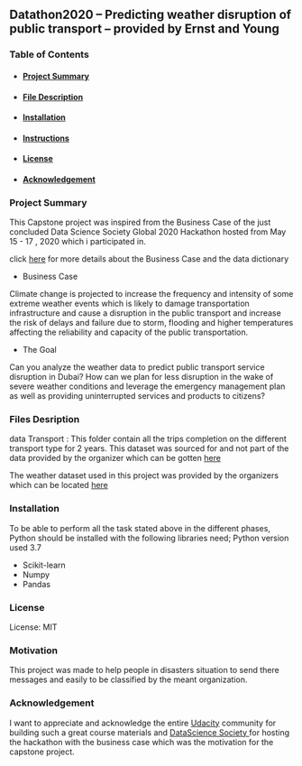 
## Datathon2020 – Predicting weather disruption of public transport – provided by Ernst and Young

### Table of Contents
+ <a href='#Project Summary'><h4>Project Summary</h4></a>
+ <a href='#Files Description'><h4>File Description</h4></a>
+ <a href='#Installation'><h4>Installation</h4></a>
+ <a href='#Instructions'><h4>Instructions</h4></a>
+ <a href='#License'><h4>License</h4></a>
+ <a href='#Acknowledgement'><h4>Acknowledgement</h4></a>

<h3>Project Summary</h3>
<a id='#Project Summary'></a>
This Capstone project was inspired from the Business Case of the just concluded Data Science Society Global 2020 Hackathon hosted from May 15 - 17 , 2020 which i participated in.

click <a href='https://www.datasciencesociety.net/predicting-weather-disruption-of-public-transport/'>here</a> for more details about the Business Case and the data dictionary
+ Business Case

Climate change is projected to increase the frequency and intensity of some extreme weather events which is likely to damage transportation infrastructure and cause a disruption in the public transport and increase the risk of delays and failure due to storm, flooding and higher temperatures affecting the reliability and capacity of the public transportation.

- The Goal

Can you analyze the weather data to predict public transport service disruption in Dubai? How can we plan for less disruption in the wake of severe weather conditions and leverage the emergency management plan as well as providing uninterrupted services and products to citizens?
 


### Files Desription
<a id='#Files Desription'></a>
data
Transport : This folder contain all the trips completion on the different transport type for 2 years. This dataset was sourced for and  not part of the data provided by the organizer which can be gotten <a href='https://www.dubaipulse.gov.ae/organisation/rta/service/rta-public-transports?organisation=rta&service=rta-public-transports&dataset=rta_public_transport_trips_by_type_of_transport_month-open'>here</a> 

The weather dataset used in this project was provided by the organizers which can be located <a href='https://www.datasciencesociety.net/predicting-weather-disruption-of-public-transport'/>here</a> 

### Installation
<a id='#Installation'></a>
To be able to perform all the task stated above in the different phases, Python should be installed with the following libraries need;
Python version used 3.7
+ Scikit-learn
+ Numpy
+ Pandas


### License
<a id='Licence'></a>
License: MIT

### Motivation
<a id='#Motivation'></a>
This project was made to help people in disasters situation to send there messages and easily to be classified by the meant organization.

### Acknowledgement
I want to appreciate and acknowledge the entire <a href=http://udacity.com>Udacity</a> community for building such a great course materials and <a href='https://www.datasciencesociety.net/'>DataScience Society </a> for hosting the hackathon with the business case which was the motivation for the capstone project.
